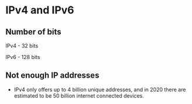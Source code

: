 # IPv4 and IPv6

## Number of bits

IPv4 - 32 bits

IPv6 - 128 bits

## Not enough IP addresses

- IPv4 only offers up to 4 billion unique addresses, and in 2020 there are estimated to be 50 billion internet connected devices. 